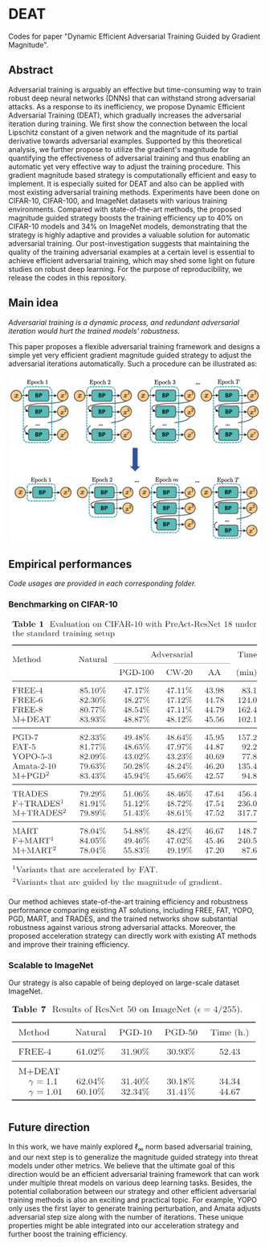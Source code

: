 # DEAT
Codes for paper "Dynamic Efficient Adversarial Training Guided by Gradient Magnitude".

## Abstract
Adversarial training is arguably an effective but time-consuming way to train robust deep neural networks (DNNs) that can withstand strong adversarial attacks.
As a response to its inefficiency, we propose Dynamic Efficient Adversarial Training (DEAT), which gradually increases the adversarial iteration during training.
We first show the connection between the local Lipschitz constant of a given network and the magnitude of its partial derivative towards adversarial examples. 
Supported by this theoretical analysis, we further propose to utilize the gradient's magnitude for quantifying the effectiveness of adversarial training and thus enabling an automatic yet very effective way to adjust the training procedure.
This gradient magnitude based strategy is computationally efficient and easy to implement.
It is especially suited for DEAT and also can be applied with most existing adversarial training methods.
Experiments have been done on CIFAR-10, CIFAR-100, and ImageNet datasets with various training environments.
Compared with state-of-the-art methods, the proposed magnitude guided strategy boosts the training efficiency up to 40\% on CIFAR-10 models and 34\% on ImageNet models, demonstrating that the strategy is highly adaptive and provides a valuable solution for automatic adversarial training.
Our post-investigation suggests that maintaining the quality of the training adversarial examples at a certain level is essential to achieve efficient adversarial training, which may shed some light on future studies on robust deep learning.
For the purpose of reproducibility, we release the codes in this repository.

## Main idea

*Adversarial training is a dynamic process, and redundant adversarial iteration would hurt the trained models' robustness.*

This paper proposes a flexible adversarial training framework and designs a simple yet very efficient gradient magnitude guided strategy to adjust the adversarial iterations automatically. 
Such a procedure can be illustrated as:

<p align="center">
    <img src="figs/fig1.png" width="500"\>
</p>


## Empirical performances
*Code usages are provided in each corresponding folder.*

### Benchmarking on CIFAR-10
<p align="center">
    <img src="figs/tab1.png" width="500"\>
</p>

Our method achieves state-of-the-art training efficiency and robustness performance comparing existing AT solutions, including FREE, FAT, YOPO, PGD, MART, and TRADES, and the trained networks show substantial robustness against various strong adversarial attacks. 
Moreover, the proposed acceleration strategy can directly work with existing AT methods and improve their training efficiency.


### Scalable to ImageNet
Our strategy is also capable of being deployed on large-scale dataset  ImageNet.


<p align="center">
    <img src="figs/tab2.png" width="500"\>
</p>



## Future direction
In this work, we have mainly explored $\ell_\infty$ norm based adversarial training, and our next step is to generalize the magnitude guided strategy into threat models under other metrics.
We believe that the ultimate goal of this direction would be an efficient adversarial training framework that can work under multiple threat models on various deep learning tasks.
Besides, the potential collaboration between our strategy and other efficient adversarial training methods is also an exciting and practical topic.
For example, YOPO only uses the first layer to generate training perturbation, and Amata adjusts adversarial step size along with the number of iterations.
These unique properties might be able integrated into our acceleration strategy and further boost the training efficiency.